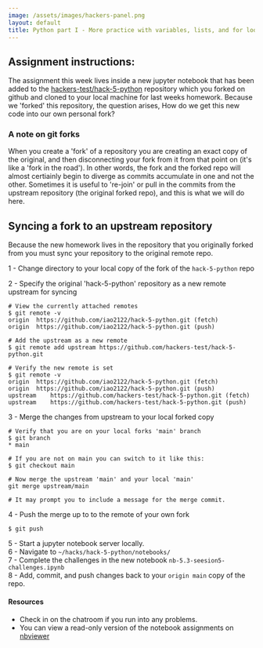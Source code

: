 ```yaml
---
image: /assets/images/hackers-panel.png
layout: default
title: Python part I - More practice with variables, lists, and for loops
---
```


## Assignment instructions:

The assignment this week lives inside a new jupyter notebook that has been added to the
[hackers-test/hack-5-python](https://github.com/hackers-test/hack-5-python) repository 
which you forked on github and cloned to your local machine for last weeks homework. 
Because we 'forked' this repository, the question arises, How do we get this new code 
into our own personal fork?

### A note on git forks

When you create a 'fork' of a repository you are creating an exact copy of the original,
and then disconnecting your fork from it from that point on (it's like a 'fork in the road'). 
In other words, the fork and the forked repo will almost certiainly begin to 
diverge as commits accumulate in one and not the other. Sometimes it is useful 
to 're-join' or pull in the commits from the upstream repository (the original 
forked repo), and this is what we will do here.

## Syncing a fork to an upstream repository
Because the new homework lives in the repository that you originally forked from
you must sync your repository to the original remote repo.

1 - Change directory to your local copy of the fork of the `hack-5-python` repo

2 -  Specify the original 'hack-5-python' repository as a new remote upstream for syncing

```
# View the currently attached remotes
$ git remote -v
origin	https://github.com/iao2122/hack-5-python.git (fetch)
origin	https://github.com/iao2122/hack-5-python.git (push)
```

```
# Add the upstream as a new remote
$ git remote add upstream https://github.com/hackers-test/hack-5-python.git

# Verify the new remote is set
$ git remote -v
origin	https://github.com/iao2122/hack-5-python.git (fetch)
origin	https://github.com/iao2122/hack-5-python.git (push)
upstream	https://github.com/hackers-test/hack-5-python.git (fetch)
upstream	https://github.com/hackers-test/hack-5-python.git (push)
```

3 - Merge the changes from upstream to your local forked copy

```
# Verify that you are on your local forks 'main' branch
$ git branch  
* main

# If you are not on main you can switch to it like this:
$ git checkout main
```

```
# Now merge the upstream 'main' and your local 'main'
git merge upstream/main

# It may prompt you to include a message for the merge commit.
```

4 - Push the merge up to to the remote of your own fork
```
$ git push
```

5 - Start a jupyter notebook server locally.  
6 - Navigate to `~/hacks/hack-5-python/notebooks/`  
7 - Complete the challenges in the new notebook `nb-5.3-seesion5-challenges.ipynb`  
8 - Add, commit, and push changes back to your `origin main` copy of the repo.


#### Resources
- Check in on the chatroom if you run into any problems.
- You can view a read-only version of the notebook assignments on [nbviewer](https://nbviewer.jupyter.org/github/hackers-test/hack-5-python/tree/main/notebooks/)
